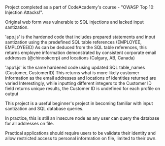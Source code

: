 Project completed as a part of CodeAcademy's course - "OWASP Top 10: Injection Attacks!".

Original web form was vulnerable to SQL injections and lacked input santization. 

'app.js' is the hardened code that includes prepared statements and input santization using the predefined SQL table references (EMPLOYEE, EMPLOYEEID)
  As can be deduced from the SQL table references, this returns employee information demonstrated by consistent corporate email addresses (@chinookcorp) and locations (Calgary, AB, Canada)
  
'app1.js' is the same hardened code using updated SQL table_names (Customer, CustomerID)
  This returns what is more likely customer information as the email addresses and locations of identities returned are varied
  Interestingly, while inputting different integers to the Customer ID field returns unique results, the Customer ID is undefined for each profile on output

  This project is a useful beginner's project in becoming familiar with input santization and SQL database queries. 

  In practice, this is still an insecure node as any user can query the database for all addresses on file.

  Practical applications should require users to be validate their identity and allow restricted access to personal information on file, limited to their own. 
